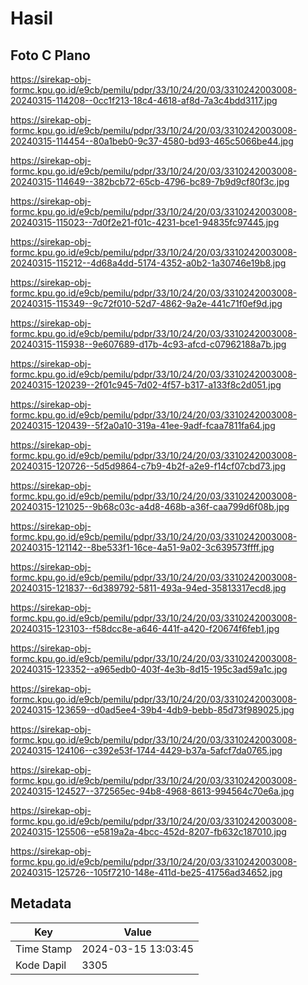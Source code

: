 # Hasil

## Foto C Plano

https://sirekap-obj-formc.kpu.go.id/e9cb/pemilu/pdpr/33/10/24/20/03/3310242003008-20240315-114208--0cc1f213-18c4-4618-af8d-7a3c4bdd3117.jpg

https://sirekap-obj-formc.kpu.go.id/e9cb/pemilu/pdpr/33/10/24/20/03/3310242003008-20240315-114454--80a1beb0-9c37-4580-bd93-465c5066be44.jpg

https://sirekap-obj-formc.kpu.go.id/e9cb/pemilu/pdpr/33/10/24/20/03/3310242003008-20240315-114649--382bcb72-65cb-4796-bc89-7b9d9cf80f3c.jpg

https://sirekap-obj-formc.kpu.go.id/e9cb/pemilu/pdpr/33/10/24/20/03/3310242003008-20240315-115023--7d0f2e21-f01c-4231-bce1-94835fc97445.jpg

https://sirekap-obj-formc.kpu.go.id/e9cb/pemilu/pdpr/33/10/24/20/03/3310242003008-20240315-115212--4d68a4dd-5174-4352-a0b2-1a30746e19b8.jpg

https://sirekap-obj-formc.kpu.go.id/e9cb/pemilu/pdpr/33/10/24/20/03/3310242003008-20240315-115349--9c72f010-52d7-4862-9a2e-441c71f0ef9d.jpg

https://sirekap-obj-formc.kpu.go.id/e9cb/pemilu/pdpr/33/10/24/20/03/3310242003008-20240315-115938--9e607689-d17b-4c93-afcd-c07962188a7b.jpg

https://sirekap-obj-formc.kpu.go.id/e9cb/pemilu/pdpr/33/10/24/20/03/3310242003008-20240315-120239--2f01c945-7d02-4f57-b317-a133f8c2d051.jpg

https://sirekap-obj-formc.kpu.go.id/e9cb/pemilu/pdpr/33/10/24/20/03/3310242003008-20240315-120439--5f2a0a10-319a-41ee-9adf-fcaa7811fa64.jpg

https://sirekap-obj-formc.kpu.go.id/e9cb/pemilu/pdpr/33/10/24/20/03/3310242003008-20240315-120726--5d5d9864-c7b9-4b2f-a2e9-f14cf07cbd73.jpg

https://sirekap-obj-formc.kpu.go.id/e9cb/pemilu/pdpr/33/10/24/20/03/3310242003008-20240315-121025--9b68c03c-a4d8-468b-a36f-caa799d6f08b.jpg

https://sirekap-obj-formc.kpu.go.id/e9cb/pemilu/pdpr/33/10/24/20/03/3310242003008-20240315-121142--8be533f1-16ce-4a51-9a02-3c639573ffff.jpg

https://sirekap-obj-formc.kpu.go.id/e9cb/pemilu/pdpr/33/10/24/20/03/3310242003008-20240315-121837--6d389792-5811-493a-94ed-35813317ecd8.jpg

https://sirekap-obj-formc.kpu.go.id/e9cb/pemilu/pdpr/33/10/24/20/03/3310242003008-20240315-123103--f58dcc8e-a646-441f-a420-f20674f6feb1.jpg

https://sirekap-obj-formc.kpu.go.id/e9cb/pemilu/pdpr/33/10/24/20/03/3310242003008-20240315-123352--a965edb0-403f-4e3b-8d15-195c3ad59a1c.jpg

https://sirekap-obj-formc.kpu.go.id/e9cb/pemilu/pdpr/33/10/24/20/03/3310242003008-20240315-123659--d0ad5ee4-39b4-4db9-bebb-85d73f989025.jpg

https://sirekap-obj-formc.kpu.go.id/e9cb/pemilu/pdpr/33/10/24/20/03/3310242003008-20240315-124106--c392e53f-1744-4429-b37a-5afcf7da0765.jpg

https://sirekap-obj-formc.kpu.go.id/e9cb/pemilu/pdpr/33/10/24/20/03/3310242003008-20240315-124527--372565ec-94b8-4968-8613-994564c70e6a.jpg

https://sirekap-obj-formc.kpu.go.id/e9cb/pemilu/pdpr/33/10/24/20/03/3310242003008-20240315-125506--e5819a2a-4bcc-452d-8207-fb632c187010.jpg

https://sirekap-obj-formc.kpu.go.id/e9cb/pemilu/pdpr/33/10/24/20/03/3310242003008-20240315-125726--105f7210-148e-411d-be25-41756ad34652.jpg


## Metadata

| Key        | Value               |
| ---------- | ------------------- |
| Time Stamp | 2024-03-15 13:03:45 |
| Kode Dapil | 3305                |



